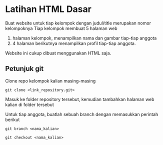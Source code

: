 # Latihan HTML Dasar
Buat website untuk tiap kelompok dengan judul/title merupakan nomor kelompoknya
Tiap kelompok membuat 5 halaman web
1. halaman kelompok, menampilkan nama dan gambar tiap-tiap anggota
2. 4 halaman berikutnya menampilkan profil tiap-tiap anggota.

Website ini cukup dibuat menggunakan HTML saja.

## Petunjuk git
Clone repo kelompok kalian masing-masing

``git clone <link_repository.git>``

Masuk ke folder repository tersebut, kemudian tambahkan halaman web kalian di folder tersebut

Untuk tiap anggota, buatlah sebuah branch dengan memasukkan perintah berikut

``git branch <nama_kalian>``

``git checkout <nama_kalian>``
